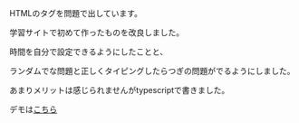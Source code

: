 HTMLのタグを問題で出しています。

学習サイトで初めて作ったものを改良しました。

時間を自分で設定できるようにしたことと、

ランダムでな問題と正しくタイピングしたらつぎの問題がでるようにしました。

あまりメリットは感じられませんがtypescriptで書きました。

デモは[こちら]()
